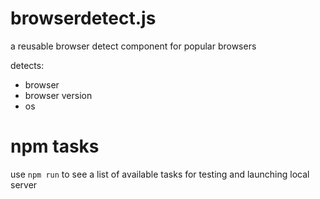 # browserdetect.js
a reusable browser detect component for popular browsers

detects:

  - browser
  - browser version
  - os

# npm tasks

use `npm run` to see a list of available tasks for testing and launching local server
